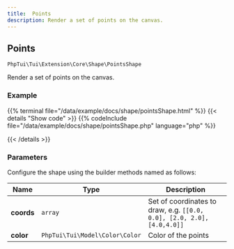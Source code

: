```yaml
---
title:  Points 
description: Render a set of points on the canvas.
---
```

##  Points 

`PhpTui\Tui\Extension\Core\Shape\PointsShape`

Render a set of points on the canvas.
### Example

{{% terminal file="/data/example/docs/shape/pointsShape.html" %}}
{{< details "Show code"  >}}
{{% codeInclude file="/data/example/docs/shape/pointsShape.php" language="php" %}}

{{< /details >}}
### Parameters

Configure the shape using the builder methods named as follows:

| Name | Type | Description |
| --- | --- | --- |
| **coords** | `array` | Set of coordinates to draw, e.g. `[[0.0, 0.0], [2.0, 2.0], [4.0,4.0]]` |
| **color** | `PhpTui\Tui\Model\Color\Color` | Color of the points |
